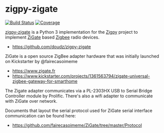 # zigpy-zigate

[![Build Status](https://travis-ci.org/doudz/zigpy-zigate.svg?branch=master)](https://travis-ci.org/doudz/zigpy-zigate)
[![Coverage](https://coveralls.io/repos/github/doudz/zigpy-zigate/badge.svg?branch=master)](https://coveralls.io/github/doudz/zigpy-zigate?branch=master)

[zigpy-zigate](https://github.com/doudz/zigpy-zigate) is a Python 3 implementation for the [Zigpy](https://github.com/zigpy/) project to implement [ZiGate](https://www.zigate.fr/) based [Zigbee](https://www.zigbee.org) radio devices.

- https://github.com/doudz/zigpy-zigate

ZiGate is a open source ZigBee adapter hardware that was initially launched on Kickstarter by @fairecasoimeme

- https://www.zigate.fr
- https://www.kickstarter.com/projects/1361563794/zigate-universal-zigbee-gateway-for-smarthome

The Zigate adapter communicates via a PL-2303HX USB to Serial Bridge Controller module by Prolific. 
There's also a wifi adapter to communicate with ZiGate over network.

Documents that layout the serial protocol used for ZiGate serial interface communication can be found here:

- https://github.com/fairecasoimeme/ZiGate/tree/master/Protocol
